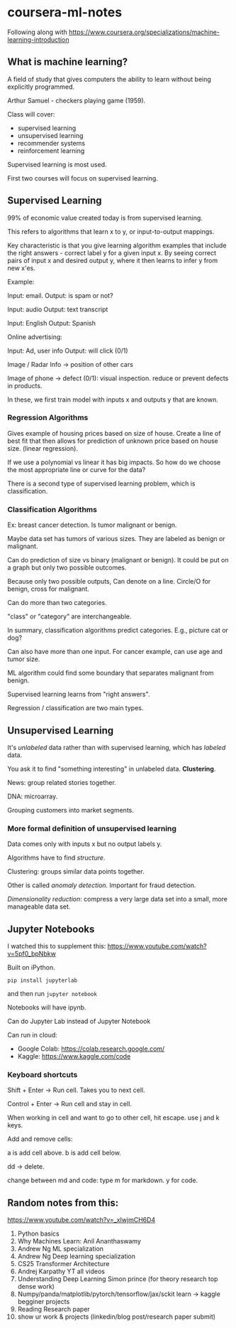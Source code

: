 # coursera-ml-notes

Following along with https://www.coursera.org/specializations/machine-learning-introduction

## What is machine learning?

A field of study that gives computers the ability to learn without being explicitly programmed.

Arthur Samuel - checkers playing game (1959). 

Class will cover:
 - supervised learning 
 - unsupervised learning
 - recommender systems
 - reinforcement learning

Supervised learning is most used.

First two courses will focus on supervised learning.

## Supervised Learning

99% of economic value created today is from supervised learning.

This refers to algorithms that learn x to y, or input-to-output mappings.

Key characteristic is that you give learning algorithm examples that include the right answers - correct label y for a given input x. By seeing correct pairs of input x and desired output y, where it then learns to infer y from new x'es.

Example: 

Input: email. 
Output: is spam or not?

Input: audio
Output: text transcript

Input: English
Output: Spanish

Online advertising: 

Input: Ad, user info
Output: will click (0/1)

Image / Radar Info -> position of other cars

Image of phone -> defect (0/1): visual inspection. reduce or prevent defects in products.

In these, we first train model with inputs x and outputs y that are known. 

### Regression Algorithms

Gives example of housing prices based on size of house. Create a line of best fit that then allows for prediction of unknown price based on house size. (linear regression).

If we use a polynomial vs linear it has big impacts. So how do we choose the most appropriate line or curve for the data?

There is a second type of supervised learning problem, which is classification.

### Classification Algorithms

Ex: breast cancer detection. Is tumor malignant or benign.

Maybe data set has tumors of various sizes. They are labeled as benign or malignant.

Can do prediction of size vs binary (malignant or benign). It could be put on a graph but only two possible outcomes.

Because only two possible outputs, Can denote on a line. Circle/O for benign, cross for malignant.

Can do more than two categories.

"class" or "category" are interchangeable.

In summary, classification algorithms predict categories. E.g., picture cat or dog?

Can also have more than one input. For cancer example, can use age and tumor size. 

ML algorithm could find some boundary that separates malignant from benign. 

Supervised learning learns from "right answers".

Regression / classification are two main types.

## Unsupervised Learning

It's *unlabeled* data rather than with supervised learning, which has *labeled* data. 

You ask it to find "something interesting" in unlabeled data. **Clustering**.

News: group related stories together.

DNA: microarray. 

Grouping customers into market segments.

### More formal definition of unsupervised learning

Data comes only with inputs x but no output labels y.

Algorithms have to find *structure*.

Clustering: groups similar data points together.

Other is called *anomaly detection*. Important for fraud detection.

*Dimensionality reduction*: compress a very large data set into a small, more manageable data set.

## Jupyter Notebooks

I watched this to supplement this: https://www.youtube.com/watch?v=5pf0_bpNbkw

Built on iPython.

`pip install jupyterlab`

and then run `jupyter notebook`

Notebooks will have ipynb. 

Can do Jupyter Lab instead of Jupyter Notebook

Can run in cloud: 
- Google Colab: https://colab.research.google.com/
- Kaggle: https://www.kaggle.com/code

### Keyboard shortcuts

Shift + Enter -> Run cell. Takes you to next cell. 

Control + Enter -> Run cell and stay in cell.

When working in cell and want to go to other cell, hit escape. use j and k keys. 

Add and remove cells: 

a is add cell above.
b is add cell below.

dd -> delete.

change between md and code: type m for markdown. y for code.

## Random notes from this: 

https://www.youtube.com/watch?v=_xIwjmCH6D4 

1. Python basics
2. Why Machines Learn: Anil Ananthaswamy
3. Andrew Ng ML specialization
4. Andrew Ng Deep learning specialization
5. CS25 Transformer Architecture
6. Andrej Karpathy YT all videos
7. Understanding Deep Learning Simon prince (for theory research top dense work)
8. Numpy/panda/matplotlib/pytorch/tensorflow/jax/sckit learn -> kaggle begginer projects
9.  Reading Research paper
10. show ur work & projects (linkedin/blog post/research paper submit)
